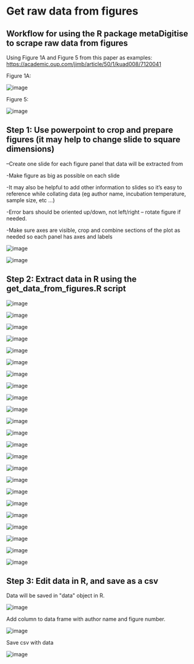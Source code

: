 # Get raw data from figures

## Workflow for using the R package metaDigitise to scrape raw data from figures

Using Figure 1A and Figure 5 from this paper as examples: https://academic.oup.com/jimb/article/50/1/kuad008/7120041

Figure 1A:

![image](https://github.com/lgschaer/get-data-from-figures/assets/47119257/7000b08f-3680-4cc5-b5f4-ab017e12fe35)

Figure 5: 

![image](https://github.com/lgschaer/get-data-from-figures/assets/47119257/4c588434-0982-4cd7-ad70-cfa28dfcefc7)

## Step 1: Use powerpoint to crop and prepare figures (it may help to change slide to square dimensions)

–Create one slide for each figure panel that data will be extracted from

-Make figure as big as possible on each slide

-It may also be helpful to add other information to slides so it’s easy to reference while collating data (eg author name, incubation temperature, sample size, etc …)

-Error bars should be oriented up/down, not left/right – rotate figure if needed.

-Make sure axes are visible, crop and combine sections of the plot as needed so each panel has axes and labels

![image](https://github.com/lgschaer/get-data-from-figures/assets/47119257/a91013be-53a9-4079-b657-be009a60dad6)

![image](https://github.com/lgschaer/get-data-from-figures/assets/47119257/3349018f-fd75-4c31-bf0a-ca59d7d1414f)

## Step 2: Extract data in R using the get_data_from_figures.R script

![image](https://github.com/lgschaer/get-data-from-figures/assets/47119257/66341682-3a03-4620-86c6-10692e2db43a)

![image](https://github.com/lgschaer/get-data-from-figures/assets/47119257/45c052b8-1dd6-45b0-8e5d-e12fd05836f5)

![image](https://github.com/lgschaer/get-data-from-figures/assets/47119257/11df3c29-0762-430a-9aca-6758bbedb907)

![image](https://github.com/lgschaer/get-data-from-figures/assets/47119257/3151a3bf-5880-4d46-a368-658cd7d90382)

![image](https://github.com/lgschaer/get-data-from-figures/assets/47119257/410a039b-d23c-4b5e-a6ba-6b47d43c2f8a)


![image](https://github.com/lgschaer/get-data-from-figures/assets/47119257/a8525c76-6afe-4ab3-94e1-9ee20076f5f8)


![image](https://github.com/lgschaer/get-data-from-figures/assets/47119257/49ffcc22-adcb-47c7-bcb5-f7455b2b3b38)


![image](https://github.com/lgschaer/get-data-from-figures/assets/47119257/fa440f80-6018-4ae7-b11a-95430d912c8a)


![image](https://github.com/lgschaer/get-data-from-figures/assets/47119257/60b045cf-b892-4d4f-bcda-b425e983e251)


![image](https://github.com/lgschaer/get-data-from-figures/assets/47119257/cf25e596-0c83-40db-bbc0-44cf3eb7e46e)


![image](https://github.com/lgschaer/get-data-from-figures/assets/47119257/d179a75f-442f-414a-bec3-19837a832326)


![image](https://github.com/lgschaer/get-data-from-figures/assets/47119257/5c85c0f2-25ed-4093-b652-ae30fbea68f7)


![image](https://github.com/lgschaer/get-data-from-figures/assets/47119257/aad0970d-df13-4d75-b076-1cafdda7e212)


![image](https://github.com/lgschaer/get-data-from-figures/assets/47119257/e6a810c3-a3f8-4813-8494-0961cdcd688b)


![image](https://github.com/lgschaer/get-data-from-figures/assets/47119257/568bd725-d374-4df5-a83d-e1b9950b22b7)


![image](https://github.com/lgschaer/get-data-from-figures/assets/47119257/42f0c9d3-f4a4-4ef2-b2df-026db345a269)

![image](https://github.com/lgschaer/get-data-from-figures/assets/47119257/3644fb30-a55f-495d-b27f-d6c1d1876a55)


![image](https://github.com/lgschaer/get-data-from-figures/assets/47119257/a957fe29-48e5-455f-9d86-18e290c3ed6b)


![image](https://github.com/lgschaer/get-data-from-figures/assets/47119257/6ab1a2dc-5c8f-4330-a140-1e4c8f9e29ad)


![image](https://github.com/lgschaer/get-data-from-figures/assets/47119257/84066cc6-e502-44f0-89e2-03e6b9a813f6)


![image](https://github.com/lgschaer/get-data-from-figures/assets/47119257/96145464-8069-4a45-a396-71a1288dbb61)


![image](https://github.com/lgschaer/get-data-from-figures/assets/47119257/c05e4dba-0315-4800-9ef0-69a17f228355)


![image](https://github.com/lgschaer/get-data-from-figures/assets/47119257/8bc757d8-b2be-4374-9012-5a5d6e7c1f28)


## Step 3: Edit data in R, and save as a csv

Data will be saved in "data" object in R. 

![image](https://github.com/lgschaer/get-data-from-figures/assets/47119257/6ed94c50-f484-4f53-be71-4a7a9180f56d)


Add column to data frame with author name and figure number.

![image](https://github.com/lgschaer/get-data-from-figures/assets/47119257/13666ca1-98cb-4d5a-8ec3-4ccc1f42a197)

Save csv with data

![image](https://github.com/lgschaer/get-data-from-figures/assets/47119257/b169cf4e-336a-47db-9f53-7a77f3991161)

